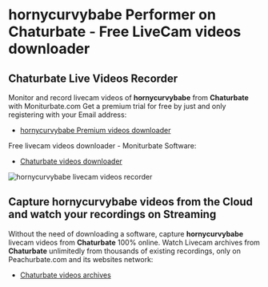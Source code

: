 # hornycurvybabe Performer on Chaturbate - Free LiveCam videos downloader

## Chaturbate Live Videos Recorder

Monitor and record livecam videos of **hornycurvybabe** from **Chaturbate** with Moniturbate.com
Get a premium trial for free by just and only registering with your Email address:
* [hornycurvybabe Premium videos downloader](https://moniturbate.com/request-demo-licence-key.html)

Free livecam videos downloader - Moniturbate Software:
* [Chaturbate videos downloader](https://moniturbate.com/moniturbate-download-software.html)

![hornycurvybabe livecam videos recorder](https://peachurnet.com/templates/moniturbate-software.png)


## Capture hornycurvybabe videos from the Cloud and watch your recordings on Streaming

Without the need of downloading a software, capture **hornycurvybabe** livecam videos from **Chaturbate** 100% online.
Watch Livecam archives from **Chaturbate** unlimitedly from thousands of existing recordings, only on Peachurbate.com and its websites network:
* [Chaturbate videos archives](https://peachurnet.com/)